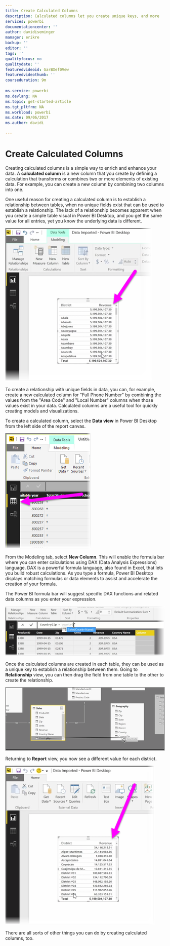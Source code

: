 ```yaml
---
title: Create Calculated Columns
description: Calculated columns let you create unique keys, and more
services: powerbi
documentationcenter: ''
author: davidiseminger
manager: erikre
backup: ''
editor: ''
tags: ''
qualityfocus: no
qualitydate: ''
featuredvideoid: GarBXef0Vew
featuredvideothumb: ''
courseduration: 9m

ms.service: powerbi
ms.devlang: NA
ms.topic: get-started-article
ms.tgt_pltfrm: NA
ms.workload: powerbi
ms.date: 09/06/2017
ms.author: davidi

---
```

# Create Calculated Columns
Creating calculated columns is a simple way to enrich and enhance your data. A **calculated column** is a new column that you create by defining a calculation that transforms or combines two or more elements of existing data. For example, you can create a new column by combining two columns into one.

One useful reason for creating a calculated column is to establish a relationship between tables, when no unique fields exist that can be used to establish a relationship. The lack of a relationship becomes apparent when you create a simple table visual in Power BI Desktop, and you get the same value for all entries, yet you know the underlying data is different.

![](media/powerbi-learning-2-3-create-calculated-columns/2-3_1.png)

To create a relationship with unique fields in data, you can, for example, create a new calculated column for "Full Phone Number" by combining the values from the "Area Code" and "Local Number" columns when those values exist in your data. Calculated columns are a useful tool for quickly creating models and visualizations.

To create a calculated column, select the **Data view** in Power BI Desktop from the left side of the report canvas.

![](media/powerbi-learning-2-3-create-calculated-columns/2-3_2.png)

From the Modeling tab, select **New Column**. This will enable the formula bar where you can enter calculations using DAX (Data Analysis Expressions) language. DAX is a powerful formula language, also found in Excel, that lets you build robust calculations. As you type a formula, Power BI Desktop displays matching formulas or data elements to assist and accelerate the creation of your formula.

The Power BI formula bar will suggest specific DAX functions and related data columns as you enter your expression.

![](media/powerbi-learning-2-3-create-calculated-columns/2-3_3.png)

Once the calculated columns are created in each table, they can be used as a unique key to establish a relationship between them. Going to **Relationship** view, you can then drag the field from one table to the other to create the relationship.

![](media/powerbi-learning-2-3-create-calculated-columns/2-3_4.png)

Returning to **Report** view, you now see a different value for each district.

![](media/powerbi-learning-2-3-create-calculated-columns/2-3_5.png)

There are all sorts of other things you can do by creating calculated columns, too.

